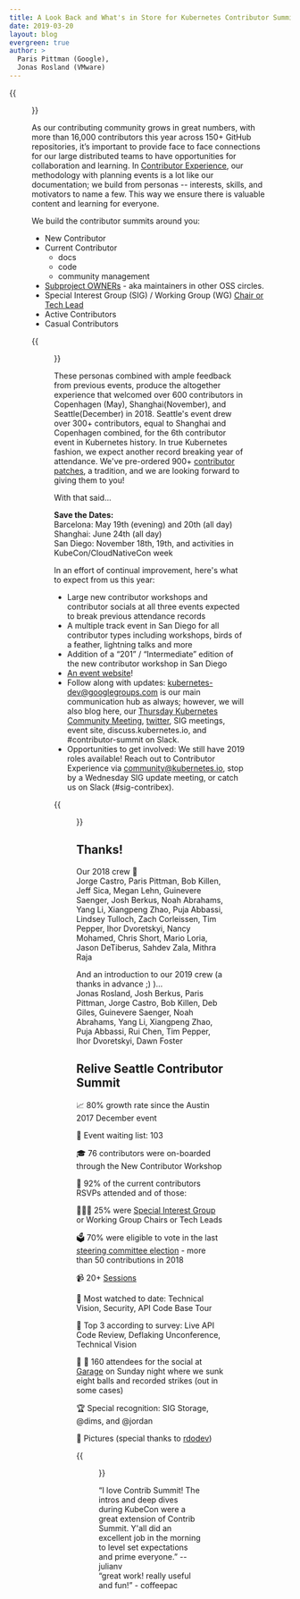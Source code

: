 ```yaml
---
title: A Look Back and What's in Store for Kubernetes Contributor Summits
date: 2019-03-20
layout: blog
evergreen: true
author: >
  Paris Pittman (Google),
  Jonas Rosland (VMware) 
---
```


{{<figure width="600" src="/images/blog/2019-03-14-A-Look-Back-And-Whats-In-Store-For-Kubernetes-Contributor-Summits/celebrationsig.jpg" caption="Seattle Contributor Summit">}}

As our contributing community grows in great numbers, with more than 16,000 contributors this year across 150+ GitHub repositories, it’s important to provide face to face connections for our large distributed teams to have opportunities for collaboration and learning. In [Contributor Experience], our methodology with planning events is a lot like our documentation; we build from personas -- interests, skills, and motivators to name a few. This way we ensure there is valuable content and learning for everyone.

We build the contributor summits around you:

* New Contributor
* Current Contributor
  * docs
  * code
  * community management
* [Subproject OWNERs] - aka maintainers in other OSS circles.
* Special Interest Group (SIG) / Working Group (WG) [Chair or Tech Lead]
* Active Contributors
* Casual Contributors

{{<figure width="600" src="/images/blog/2019-03-14-A-Look-Back-And-Whats-In-Store-For-Kubernetes-Contributor-Summits/newcontrib.jpg" caption="New Contributor Workshop">}}

These personas combined with ample feedback from previous events, produce the   altogether experience that welcomed over 600 contributors in Copenhagen (May), Shanghai(November), and Seattle(December) in 2018. Seattle's event drew over 300+ contributors, equal to Shanghai and Copenhagen combined, for the 6th contributor event in Kubernetes history. In true Kubernetes fashion, we expect another record breaking year of attendance. We've pre-ordered 900+ [contributor patches], a tradition, and we are   looking forward to giving them to you!

With that said…

**Save the Dates:**  
Barcelona: May 19th (evening) and 20th (all day)  
Shanghai: June 24th (all day)  
San Diego: November 18th, 19th, and activities in KubeCon/CloudNativeCon week

In an effort of continual improvement, here's what to expect from us this year:

* Large new contributor workshops and contributor socials at all three events expected to break previous attendance records
* A multiple track event in San Diego for all contributor types including workshops, birds of a feather, lightning talks and more
* Addition of a “201” / “Intermediate” edition of the new contributor workshop in San Diego
* [An event website]!
* Follow along with updates: kubernetes-dev@googlegroups.com is our main communication hub as always; however, we will also blog here, our [Thursday Kubernetes Community Meeting], [twitter], SIG meetings, event site, discuss.kubernetes.io, and #contributor-summit on Slack.
* Opportunities to get involved: We still have 2019 roles available!
Reach out to Contributor Experience via community@kubernetes.io, stop by a Wednesday SIG update meeting, or catch us on Slack (#sig-contribex).


{{<figure width="600" src="/images/blog/2019-03-14-A-Look-Back-And-Whats-In-Store-For-Kubernetes-Contributor-Summits/unconference.jpg" caption="Unconference voting">}}

## Thanks!

Our 2018 crew 🥁  
Jorge Castro, Paris Pittman, Bob Killen, Jeff Sica, Megan Lehn, Guinevere Saenger, Josh Berkus, Noah Abrahams, Yang Li, Xiangpeng Zhao, Puja Abbassi, Lindsey Tulloch, Zach Corleissen, Tim Pepper, Ihor Dvoretskyi, Nancy Mohamed, Chris Short, Mario Loria, Jason DeTiberus, Sahdev Zala, Mithra Raja

And an introduction to our 2019 crew (a thanks in advance ;) )…  
Jonas Rosland, Josh Berkus, Paris Pittman, Jorge Castro, Bob Killen, Deb Giles, Guinevere Saenger, Noah Abrahams, Yang Li, Xiangpeng Zhao, Puja Abbassi, Rui Chen, Tim Pepper, Ihor Dvoretskyi, Dawn Foster


## Relive Seattle Contributor Summit

📈 80% growth rate since the Austin 2017 December event

📜 Event waiting list: 103

🎓 76 contributors were on-boarded through the New Contributor Workshop

🎉 92% of the current contributors RSVPs attended and of those:

👩🏻‍🚒 25% were [Special Interest Group] or Working Group Chairs or Tech Leads

🗳 70% were eligible to vote in the last [steering committee election] - more than 50 contributions in 2018

📹 20+ [Sessions]

👀 Most watched to date: Technical Vision, Security, API Code Base Tour

🌟 Top 3 according to survey: Live API Code Review, Deflaking Unconference, Technical Vision

🎱 🎳 160 attendees for the social at [Garage] on Sunday night where we sunk eight balls and recorded strikes (out in some cases)

🏆 Special recognition: SIG Storage, @dims, and @jordan

📸 Pictures (special thanks to [rdodev])

{{<figure width="600" src="/images/blog/2019-03-14-A-Look-Back-And-Whats-In-Store-For-Kubernetes-Contributor-Summits/grouppicseatle.JPG" caption="Some of the group in Seattle">}}

“I love Contrib Summit! The intros and deep dives during KubeCon were a great extension of Contrib Summit. Y'all did an excellent job in the morning to level set expectations and prime everyone.” -- julianv    
“great work! really useful and fun!” - coffeepac

[Contributor Experience]: https://github.com/kubernetes/community/tree/master/sig-contributor-experience
[Subproject OWNERs]: https://github.com/kubernetes/community/blob/master/community-membership.md
[Chair or Tech Lead]: https://github.com/kubernetes/community/blob/master/committee-steering/governance/sig-governance.md
[contributor patches]: https://store.cncf.io/collections/kubernetes/products/copy-of-kubernetes-decal
[An event website]: https://events.linuxfoundation.org/events/contributor-summit-europe-2019/
[Thursday Kubernetes Community Meeting]: https://github.com/kubernetes/community/blob/master/events/community-meeting.md
[twitter]: https://twitter.com/kubernetesio
[Special Interest Group]: https://github.com/kubernetes/community/blob/master/sig-list.md
[steering committee election]: https://github.com/kubernetes/steering/blob/master/elections.md
[Sessions]: https://www.youtube.com/playlist?list=PL69nYSiGNLP0kaZWKZc9KizriafE4pzh0
[Garage]: https://www.garagebilliards.com/
[rdodev]: https://github.com/rdodev
